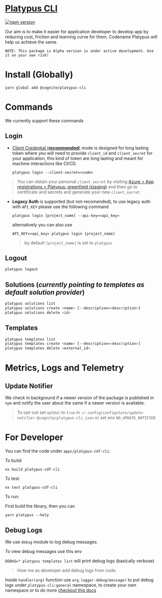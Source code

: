 # [Platypus CLI](https://www.npmjs.com/package/@cognite/platypus-cli)

[![npm version](https://badgen.net/npm/v/@cognite/platypus-cli)](https://www.npmjs.com/package/@cognite/platypus-cli)

Our aim is to make it easier for application developer to develop app by reducing cost, friction and learning curve for them. Codename Platypus will help us achieve the same.

`NOTE: This package is Alpha version is under active development. Use it on your own risk!`

# Install (Globally)

```
yarn global add @cognite/platypus-cli
```

# Commands

We currently support these commands

## Login

- [Client Credential (**recommended**)](https://docs.microsoft.com/en-us/azure/active-directory/develop/v2-oauth2-client-creds-grant-flow) mode is designed for long lasting token where you will need to provide `client_id` and `client_secret` for your application, this kind of token are long lasting and meant for machine interactions like CI/CD.

  `platypus login --client-secret=<code>`

> You can obtain your personal `client_secret` by visiting [Azure > App registrations > Platypus: greenfield (staging)](https://portal.azure.com/#blade/Microsoft_AAD_RegisteredApps/ApplicationMenuBlade/Credentials/appId/4770c0f1-7bb6-43b5-8c37-94f2a9306757/isMSAApp/) and then go to certificate and secrets and generate your new `client_secret`.

- **Legacy Auth** is supported (but not-recomended), to use legacy auth with `API_KEY` please use the following command

  `platypus login [project_name] --api-key=<api_key>`

  alternatively you can also use

  `API_KEY=<api_key> platypus login [project_name]`

  > by default `[project_name]` is set to `platypus`

## Logout

```bash
platypus logout
```

## Solutions (_currently pointing to templates as default solution provider_)

```bash
platypus solutions list
platypus solutions create <name> [--description=<description>]
platypus solutions delete <id>
```

## Templates

```bash
platypus templates list
platypus templates create <name> [--description=<description>]
platypus templates delete <external_id>
```

# Metrics, Logs and Telemetry

## Update Notifier

We check in background if a newer version of the package is published in `npm` and notify the user about the same if a newer version is available.

> To opt-out set `optOut` to `true` in `~/.config/configstore/update-notifier-@cognite/platypus-cli.json` or set env `NO_UPDATE_NOTIFIER`

# For Developer

You can find the code under `apps/platypus-cdf-cli`.

To build:

`nx build platypus-cdf-cli`

To test:

`nx test platypus-cdf-cli`

To run:

First build the library, then you can

`yarn platypus --help`

## Debug Logs

We use `debug` module to log debug messages.

To view debug messages use this env

`DEBUG=* platypus templates list` will print debug logs (basically verbose)

> How me as developer add debug logs from code.

Inside `handler(arg)` function use `arg.logger.debug(message)` to put debug logs under `platypus-cli:general` namespace, to create your own namespace or to do more [checkout this docs](https://www.npmjs.com/package/debug)
